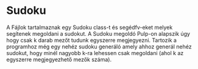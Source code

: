 # Sudoku

A Fájlok tartalmaznak egy Sudoku class-t és segédfv-eket melyek segítenek megoldani a sudokut.
A Sudoku megoldó Pulp-on alapszik úgy hogy csak k darab mezőt tudunk egyszerre megjegyezni.
Tartozik a programhoz még egy nehéz sudoku generáló amely ahhoz generál nehéz sudokut, hogy minél nagyobb k-ra lehessen csak megoldani (ahol k az egyszerre megjegyezhető mezők száma).
